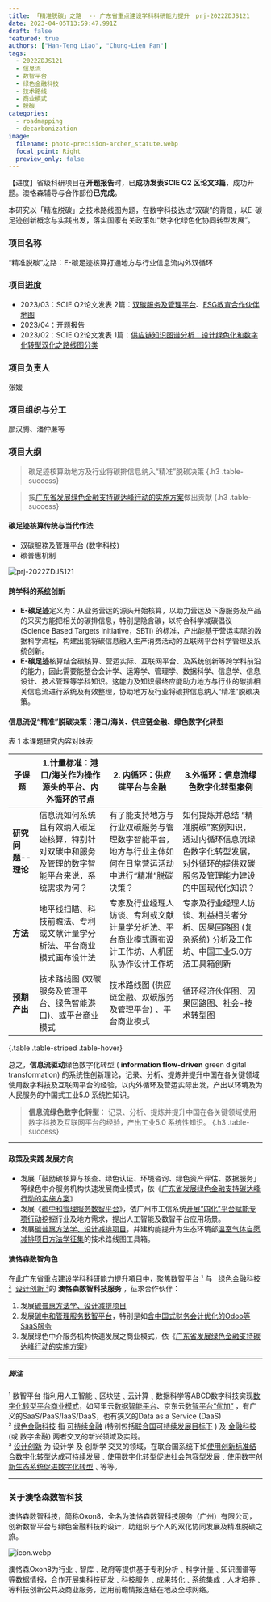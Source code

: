 ```yaml
---
title: 「精准脱碳」之路  -- 广东省重点建设学科科研能力提升　prj-2022ZDJS121
date: 2023-04-05T13:59:47.991Z
draft: false
featured: true
authors: ["Han-Teng Liao", "Chung-Lien Pan"]
tags:
  - 2022ZDJS121
  - 信息流
  - 数智平台
  - 绿色金融科技
  - 技术路线
  - 商业模式
  - 脱碳
categories:
  - roadmapping
  - decarbonization
image:
  filename: photo-precision-archer_statute.webp
  focal_point: Right
  preview_only: false
---
```


<div class="p-3 mb-2 bg-success text-dark  container" markdown="1">

<span style="color: #cf4a31;"><i class="fas fa-battery-full ai-2x fa-bounce"></i></span>【进度】省级科研项目在**开题报告**时，已**成功发表SCIE Q2 区论文3篇**，成功开题。澳恪森辅导与合作部份**已完成**。

</div>

本研究以「精准脱碳」之技术路线图为题，在数字科技达成“双碳”的背景，以E-碳足迹创新概念与实践出发，落实国家有关政策如“数字化绿色化协同转型发展”。

### 项目名称 
“精准脱碳”之路：E-碳足迹核算打通地方与行业信息流内外双循环

### 项目迸度

* 2023/03：SCIE Q2论文发表 2篇：[双碳服务及管理平台](https://oxon8.netlify.app/publication/liao-smart-2023/)、[ESG教育合作伙伴地图](https://oxon8.netlify.app/post/2023-02-22-esg-education-partner-maps/)
* 2023/04：开题报告
* 2023/02：SCIE Q2论文发表 1篇：[供应链知识图谱分析：设计绿色化和数字化转型双化之路线图分类](https://oxon8.netlify.app/publication/pan-knowledge-2023/)

<!--more-->

### 项目负责人
张媛

### 项目组织与分工
廖汉腾、潘仲亷等

### 项目大纲

> 碳足迹核算助地方及行业将碳排信息纳入“精准”脱碳决策
{.h3 .table-success}


> 按[广东省发展绿色金融支持碳达峰行动的实施方案](https://www.gd.gov.cn/zwgk/wjk/qbwj/ybh/content/post_3972447.html)做出贡献
{.h3 .table-success}

#### 碳足迹核算传统与当代作法

* 双碳服務及管理平台 (数字科技)
* 碳普惠机制

![prj-2022ZDJS121](prj-2022ZDJS121.png)


#### 跨学科的系统创新
 * **E-碳足迹**定义为：从业务营运的源头开始核算，以助力营运及下游服务及产品的采买方能把相关的碳排信息，特别是隐含碳，以符合科学减碳倡议 (Science Based Targets initiative，SBTi) 的标准，产出能基于营运实际的数据科学流程，构建出能将碳信息融入生产消费活动的互联网平台科学管理及系统创新。
 * **E-碳足迹**核算结合碳核算、营运实际、互联网平台、及系统创新等跨学科前沿的能力，因此需要能整合会计学、运筹学、管理学、数据科学、信息学、信息设计、技术管理等学科知识。这能力及知识最终应能助力地方与行业的碳排相关信息流进行系统及有效整理，协助地方及行业将碳排信息纳入“精准”脱碳决策。
 
 
#### 信息流促“精准”脱碳决策：港口/海关、供应链金融、绿色数字化转型

  表 1 本课题研究内容对映表
  
|    **子课题**             |     1.计量标准：港口/海关作为操作源头的平台、内外循环的节点  |     2. 内循环：供应链平台与金融  |     3.外循环：信息流绿色数字化转型案例|
|------------------------------|---------------------------------------------------------------------------------------------------------|---------------------------------------------------------------------------------------------------------------|----------------------------------------------------------------------------------------------------------------------------------------|
|     **研究问题--理论**    |     信息流如何系统且有效纳入碳足迹核算，特别针对双碳中和服务及管理的数字智能平台来说，系统需求为何？    |     有了能支持地方与行业双碳服务与管理数字智能平台，地方与行业主体如何在日常营运活动中进行“精准”脱碳决策？    |     如何提炼并总结   “精准脱碳”案例知识，透过内循环信息流绿色数字化转型发展，对外循环的提供双碳服务及管理能力建设的中国现代化知识？    |
|     **方法**    |     地平线扫瞄、科技前瞻法、专利或文献计量学分析法、平台商业模式画布设计法                              |     专家及行业经理人访谈、专利或文献计量学分析法、平台商业模式画布设计工作坊、人机团队协作设计工作坊          |     专家及行业经理人访谈、利益相关者分析、因果回路图   (复杂系统)   分析及工作坊、中国工业5.0方法工具箱创新                            |
|     **预期产出**                 |     技术路线图 (双碳服务及管理平台、绿色智能港口)、或平台商业模式                                       |     技术路线图 (供应链金融、双碳服务及管理平台)   、平台商业模式                                              |     循环经济伙伴图、因果回路图、社会-技术转型图                                                                                        |
{.table .table-striped .table-hover}
  
  总之，**信息流驱动**绿色数字化转型 ( **information flow-driven** green digital transformation) 的系统性创新理论，记录、分析、提炼并提升中国在各关键领域使用数字科技及互联网平台的经验，以内外循环及营运实际出发，产出以环境及为人民服务的中国式工业5.0 系统性知识。

>  **信息流绿色数字化转型**： 记录、分析、提炼并提升中国在各关键领域使用数字科技及互联网平台的经验，产出工业5.0 系统性知识。
{.h3 .table-success}

---

#### 政策及实践 发展方向

* 发展「鼓励碳核算与核查、绿色认证、环境咨询、绿色资产评估、数据服务」等绿色中介服务机构快速发展商业模式，依《[广东省发展绿色金融支持碳达峰行动的实施方案](https://www.gd.gov.cn/zwgk/wjk/qbwj/ybh/content/post_3972447.html)》
* 发展《[碳中和管理服务数智平台](https://oxon8.netlify.app/post/2023-02-20-smart-digital-platforms-carbon-neutral-management-services/)》，依广州市工信系统[开展“四化”平台赋能专项行动](https://gz.gov.cn/ysgz/xwdt/ysdt/content/mpost_8787864.html)挖掘行业及地方需求，提出人工智能及数智平台应用场景。
* 发展[碳普惠方法学、设计减排项目](https://oxon8.netlify.app/post/2023-04-04-eco-design-carbon-inclusion-scheme/)，并建构能提升为生态环境部[温室气体自愿减排项目方法学征集](https://www.mee.gov.cn/xxgk2018/xxgk/xxgk06/202303/t20230330_1024693.html)的技术路线图工具箱。




#### 澳恪森数智角色

在此广东省重点建设学科科研能力提升項目中，聚焦<span class="highlight-container highlight-yellow"><span class="highlight"><a href="#脚注">数智平台 ¹</a></span></span> 与   <span class="highlight-container highlight-green"><span class="highlight"><a href="#脚注">绿色金融科技 ²</a></span></span>  <span class="highlight-container highlight-fushia"><span class="highlight"><a href="#脚注">设计创新 ³</a></span></span>的 **澳恪森数智科技服务** ，征求合作伙伴：

1. 发展[碳普惠方法学、设计减排项目](https://oxon8.netlify.app/post/2023-04-04-eco-design-carbon-inclusion-scheme/)
2. 发展[碳中和管理服务数智平台](https://oxon8.netlify.app/post/2023-02-20-smart-digital-platforms-carbon-neutral-management-services/)，特别是如[含中国式财务会计优化的Odoo等SaaS服务](https://www.sunpop.cn/)
3. 发展绿色中介服务机构快速发展之商业模式，依《[广东省发展绿色金融支持碳达峰行动的实施方案](https://www.gd.gov.cn/zwgk/wjk/qbwj/ybh/content/post_3972447.html)》

-----

#####  脚注

¹ 数智平台 指利用人工智能﹑区块链﹑云计算﹑数据科学等ABCD数字科技实现[数字化转型](http://www.sasac.gov.cn/n4470048/n13461446/n15927611/n16058233/c16135120/content.html)[平台商业模式](https://www2.deloitte.com/cn/zh/pages/soe/articles/soe-digital-transformation-2.html)，如阿里云[数据智能平台](https://datapaas.aliyun.com)、京东云[数智平台“优加”](http://www.21jingji.com/article/20230323/herald/fe6ebc956c6d6e11f7887c21cbe0a86e.html) ，有广义的SaaS/PaaS/IaaS/DaaS，也有狹义的Data as a Service (DaaS)<br/>
² [绿色金融科技](https://link.springer.com/chapter/10.1007/978-3-319-76014-8_11) 指 [可持续金融](https://www.unep.org/regions/asia-and-pacific/regional-initiatives/supporting-resource-efficiency/green-financing) (特别包括[联合国可持续发展目标下](https://www.un.org/en/digital-financing-taskforce) ) 及 [金融科技](https://www.sciencedirect.com/topics/economics-econometrics-and-finance/fintech) (或 数字金融) 两者交叉的新兴领域及实践。<br/>
³ [设计创新](https://www.sciencedirect.com/topics/social-sciences/design-innovation)  为 设计学 及 创新学 交叉的领域，在联合国系统下如[使用创新标准结合数字化转型达成可持续发展](https://www.unido.org/news/unido-promotes-innovation-standards-and-digital-transformation-achieve-sdgs)﹑[使用数字化转型促进社会包容型发展](https://www.un.org/development/desa/dspd/2021/02/digital-technologies-for-social-inclusion/)﹑[使用数字创新生态系统促进数字化转型](https://www.itu.int/itu-d/sites/innovation/)﹑等等。

---

### 关于澳恪森数智科技

澳恪森数智科技，简称Oxon8，全名为澳恪森数智科技服务（广州）有限公司，创新数智平台与绿色金融科技的设计，助组织与个人的双化协同发展及精准脱碳之旅。

![icon.webp](icon.webp)

澳恪森Oxon8为行业﹑智库﹑政府等提供基于专利分析﹑科学计量﹑知识图谱等等数据情报，合作开展集科技研发﹑科技服务﹑成果转化﹑系统集成﹑人才培养﹑等科技创新公共及商业服务，运用前瞻情报连结在地及全球网络。

